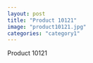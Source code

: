 ```yaml
---
layout: post
title: "Product 10121"
image: "product10121.jpg"
categories: "category1"
---
```

Product 10121
